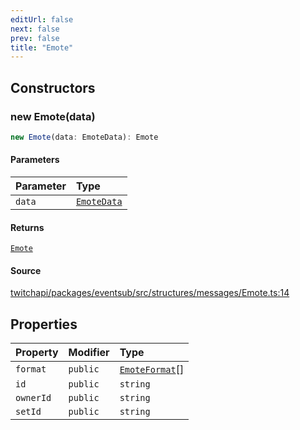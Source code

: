 ```yaml
---
editUrl: false
next: false
prev: false
title: "Emote"
---
```


## Constructors

### new Emote(data)

```ts
new Emote(data: EmoteData): Emote
```

#### Parameters

| Parameter | Type |
| :------ | :------ |
| `data` | [`EmoteData`](../interfaces/EmoteData.md) |

#### Returns

[`Emote`](Emote.md)

#### Source

[twitchapi/packages/eventsub/src/structures/messages/Emote.ts:14](https://github.com/pablornc/twitchapi//blob/f8a75ccd701e54db4c91e2b0128974da23f25d14/packages/eventsub/src/structures/messages/Emote.ts#L14)

## Properties

| Property | Modifier | Type |
| :------ | :------ | :------ |
| `format` | `public` | [`EmoteFormat`](../type-aliases/EmoteFormat.md)[] |
| `id` | `public` | `string` |
| `ownerId` | `public` | `string` |
| `setId` | `public` | `string` |
